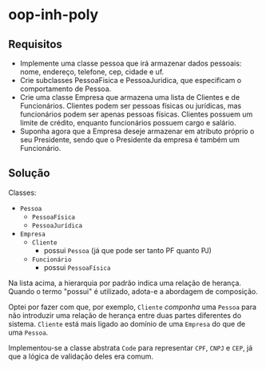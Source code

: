 # oop-inh-poly

## Requisitos

- Implemente uma classe pessoa que irá armazenar dados pessoais: nome, endereço,
  telefone, cep, cidade e uf.
- Crie subclasses PessoaFisica e PessoaJuridica, que especificam o comportamento
  de Pessoa.
- Crie uma classe Empresa que armazena uma lista de Clientes e de Funcionários.
  Clientes podem ser pessoas físicas ou jurídicas, mas funcionários podem ser
  apenas pessoas físicas. Clientes possuem um limite de crédito, enquanto
  funcionários possuem cargo e salário.
- Suponha agora que a Empresa deseje armazenar em atributo próprio o seu
  Presidente, sendo que o Presidente da empresa é também um Funcionário.

## Solução

Classes:

- `Pessoa`
  - `PessoaFísica`
  - `PessoaJurídica`
- `Empresa`
  - `Cliente`
    - possui `Pessoa` (já que pode ser tanto PF quanto PJ)
  - `Funcionário`
    - possui `PessoaFísica`

Na lista acima, a hierarquia por padrão indica uma relação de herança. Quando o
termo "possui" é utilizado, adota-e a abordagem de composição.

Optei por fazer com que, por exemplo, `Cliente` _componha_ uma `Pessoa` para não
introduzir uma relação de herança entre duas partes diferentes do sistema.
`Cliente` está mais ligado ao domínio de uma `Empresa` do que de uma `Pessoa`.

Implementou-se a classe abstrata `Code` para representar `CPF`, `CNPJ` e `CEP`,
já que a lógica de validação deles era comum.
